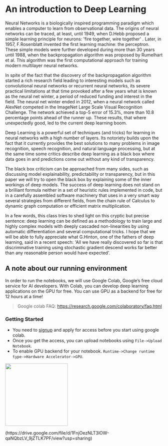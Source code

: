 # An introduction to Deep Learning

Neural Networks is a biologically inspired programming paradigm which enables a computer to learn from observational data. The origins of neural networks can be traced, at least, until 1949, when D.Hebb proposed a simple learning principle for neurons: 'fire together, wire together' . Later, in 1957, F.Rosenblatt invented the first learning machine: the perceptron. These simple models were further developed during more than 30 years until 1988, when the backpropagation algorithm  was proposed by Rumelhart et al. This algorithm was the first computational approach for training modern multilayer neural networks.   

In spite of the fact that the discovery of the backpropagation algorithm started a rich research field leading to interesting models such as convolutional neural networks or recurrent neural networks, its severe practical limitations at that time provoked after a few years what is known as the neural net winter, a period of reduced funding and interest in the field. The neural net winter ended in 2012, when a neural network called AlexNet competed in the ImageNet Large Scale Visual Recognition Challenge. The network achieved a top-5 error of 15.3%, more than 10.8 percentage points ahead of the runner up. These results, that where unexpectedly good, led to the current deep learning boom. 

Deep Learning is a powerful set of techniques (and tricks) for learning in neural networks with a high number of layers. Its notoriety builds upon the fact that it currently provides the best solutions to many problems in image recognition, speech recognition, and natural language processing, but at the same time some critics describe deep learning as a black box where data goes in and predictions come out without any kind of transparency. 

The black box criticism can be approached from many sides, such as discussing model explainability, predictability or transparency, but in this paper we will try to open the black box by explaining some of the inner workings of deep models. The success of deep learning does not stand on a brilliant formula neither in a set of heuristic rules implemented in code, but in a carefully assembled software machinery that uses in a very smart way several strategies from different fields, from the chain rule of Calculus to dynamic graph computation or efficient matrix multiplication. 

In a few words, this class tries to shed light on this cryptic but precise sentence: deep learning can be defined as a methodology to train large and highly complex models with deeply cascaded non-linearities by using automatic differentiation and several computational tricks. I hope that we will be able to fully appreciate what G.Hinton, one of the fathers of deep learning, said in a recent speech: 'All we have really discovered so far is that discriminative training using stochastic gradient descend works far better than any reasonable person would have expected'.  

## A note about our running environment

In order to run the notebooks, we will use Google Colab, Google’s free cloud service for AI developers. With Colab, you can develop deep learning applications on the GPU for free. You can use GPU as a backend for free for 12 hours at a time!

> Google colab FAQ: https://research.google.com/colaboratory/faq.html

### Getting Started
+ You need to [signup](https://colab.research.google.com/) and apply for access before you start using google colab.
+ Once you get the access, you can upload notebooks using ``File->Upload Notebook``. 
+ To enable GPU backend for your notebook. ``Runtime->Change runtime type->Hardware Accelerator->GPU``.

<p align="left"> 
<img src="https://github.com/DataScienceUB/Postgrau/blob/master/20_DeepLearning/images/conotebook.png?raw=true" width="200">
</p>(https://drive.google.com/file/d/1FnjOezNLT3lOW-qaNQbzLV_9jZTLK7PF/view?usp=sharing)

